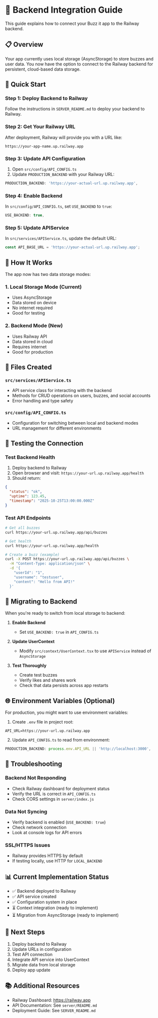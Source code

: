 # 🔗 Backend Integration Guide

This guide explains how to connect your Buzz it app to the Railway backend.

## 📋 Overview

Your app currently uses local storage (AsyncStorage) to store buzzes and user data. You now have the option to connect to the Railway backend for persistent, cloud-based data storage.

## 🚀 Quick Start

### Step 1: Deploy Backend to Railway

Follow the instructions in `SERVER_README.md` to deploy your backend to Railway.

### Step 2: Get Your Railway URL

After deployment, Railway will provide you with a URL like:
```
https://your-app-name.up.railway.app
```

### Step 3: Update API Configuration

1. Open `src/config/API_CONFIG.ts`
2. Update `PRODUCTION_BACKEND` with your Railway URL:
```typescript
PRODUCTION_BACKEND: 'https://your-actual-url.up.railway.app',
```

### Step 4: Enable Backend

In `src/config/API_CONFIG.ts`, set `USE_BACKEND` to `true`:
```typescript
USE_BACKEND: true,
```

### Step 5: Update APIService

In `src/services/APIService.ts`, update the default URL:
```typescript
const API_BASE_URL = 'https://your-actual-url.up.railway.app';
```

## 🔧 How It Works

The app now has two data storage modes:

### 1. Local Storage Mode (Current)
- Uses AsyncStorage
- Data stored on device
- No internet required
- Good for testing

### 2. Backend Mode (New)
- Uses Railway API
- Data stored in cloud
- Requires internet
- Good for production

## 📁 Files Created

### `src/services/APIService.ts`
- API service class for interacting with the backend
- Methods for CRUD operations on users, buzzes, and social accounts
- Error handling and type safety

### `src/config/API_CONFIG.ts`
- Configuration for switching between local and backend modes
- URL management for different environments

## 🧪 Testing the Connection

### Test Backend Health

1. Deploy backend to Railway
2. Open browser and visit: `https://your-url.up.railway.app/health`
3. Should return:
```json
{
  "status": "ok",
  "uptime": 123.45,
  "timestamp": "2025-10-25T13:00:00.000Z"
}
```

### Test API Endpoints

```bash
# Get all buzzes
curl https://your-url.up.railway.app/api/buzzes

# Get health
curl https://your-url.up.railway.app/health

# Create a buzz (example)
curl -X POST https://your-url.up.railway.app/api/buzzes \
  -H "Content-Type: application/json" \
  -d '{
    "userId": "1",
    "username": "testuser",
    "content": "Hello from API!"
  }'
```

## 🔄 Migrating to Backend

When you're ready to switch from local storage to backend:

1. **Enable Backend**
   - Set `USE_BACKEND: true` in `API_CONFIG.ts`

2. **Update UserContext**
   - Modify `src/context/UserContext.tsx` to use `APIService` instead of `AsyncStorage`

3. **Test Thoroughly**
   - Create test buzzes
   - Verify likes and shares work
   - Check that data persists across app restarts

## 🌐 Environment Variables (Optional)

For production, you might want to use environment variables:

1. Create `.env` file in project root:
```
API_URL=https://your-url.up.railway.app
```

2. Update `API_CONFIG.ts` to read from environment:
```typescript
PRODUCTION_BACKEND: process.env.API_URL || 'http://localhost:3000',
```

## 🐛 Troubleshooting

### Backend Not Responding
- Check Railway dashboard for deployment status
- Verify the URL is correct in `API_CONFIG.ts`
- Check CORS settings in `server/index.js`

### Data Not Syncing
- Verify backend is enabled (`USE_BACKEND: true`)
- Check network connection
- Look at console logs for API errors

### SSL/HTTPS Issues
- Railway provides HTTPS by default
- If testing locally, use HTTP for `LOCAL_BACKEND`

## 📊 Current Implementation Status

- ✅ Backend deployed to Railway
- ✅ API service created
- ✅ Configuration system in place
- ⏳ Context integration (ready to implement)
- ⏳ Migration from AsyncStorage (ready to implement)

## 🎯 Next Steps

1. Deploy backend to Railway
2. Update URLs in configuration
3. Test API connection
4. Integrate API service into UserContext
5. Migrate data from local storage
6. Deploy app update

## 📚 Additional Resources

- Railway Dashboard: https://railway.app
- API Documentation: See `server/README.md`
- Deployment Guide: See `SERVER_README.md`
